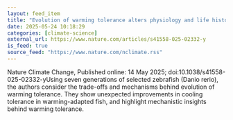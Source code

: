 ```yaml
---
layout: feed_item
title: "Evolution of warming tolerance alters physiology and life history traits in zebrafish"
date: 2025-05-24 10:18:29
categories: [climate-science]
external_url: https://www.nature.com/articles/s41558-025-02332-y
is_feed: true
source_feed: "https://www.nature.com/nclimate.rss"
---
```


Nature Climate Change, Published online: 14 May 2025; doi:10.1038/s41558-025-02332-yUsing seven generations of selected zebrafish (Danio rerio), the authors consider the trade-offs and mechanisms behind evolution of warming tolerance. They show unexpected improvements in cooling tolerance in warming-adapted fish, and highlight mechanistic insights behind warming tolerance.
